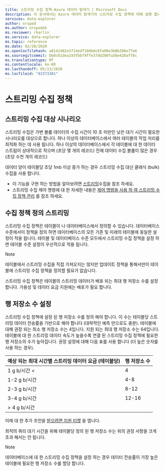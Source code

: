 ```yaml
---
title: 스트리밍 수집 정책-Azure 데이터 탐색기 | Microsoft Docs
description: 이 문서에서는 Azure 데이터 탐색기의 스트리밍 수집 정책에 대해 설명 합니다.
services: data-explorer
author: orspod
ms.author: orspodek
ms.reviewer: rkarlin
ms.service: data-explorer
ms.topic: reference
ms.date: 02/20/2020
ms.openlocfilehash: a0141482e3714ed710dbdc6fa00e3b8b396e77e6
ms.sourcegitcommit: bb8c61dea193fbbf9ffe37dd200fa36e428aff8c
ms.translationtype: MT
ms.contentlocale: ko-KR
ms.lasthandoff: 05/13/2020
ms.locfileid: "83373301"
---
```

# <a name="streaming-ingestion-policy"></a>스트리밍 수집 정책

## <a name="streaming-ingestion-target-scenario"></a>스트리밍 수집 대상 시나리오

스트리밍 수집은 가변 볼륨 데이터의 수집 시간이 10 초 미만인 낮은 대기 시간이 필요한 시나리오를 대상으로 합니다. 하나 이상의 데이터베이스에서 여러 테이블의 작업 처리를 최적화 하는 데 사용 됩니다. 하나 이상의 데이터베이스에서 각 테이블에 대 한 데이터 스트림이 상대적으로 작으며 (초당 몇 개의 레코드) 전체 데이터 수집 볼륨이 많은 경우 (초당 수천 개의 레코드)

데이터 양이 테이블당 초당 1mb 이상 증가 하는 경우 스트리밍 수집 대신 클래식 (bulk) 수집을 사용 합니다. 

* 이 기능을 구현 하는 방법을 알아보려면 [스트리밍](../../ingest-data-streaming.md)수집을 참조 하세요.
* 스트리밍 수집 제어 명령에 대 한 자세한 내용은 [제어 명령을 사용 하 여 스트리밍 수집 정책 관리](../management/streamingingestion-policy.md) 를 참조 하세요.

## <a name="streaming-ingestion-policy-definition"></a>수집 정책 정의 스트리밍

스트리밍 수집 정책은 테이블이 나 데이터베이스에서 정의할 수 있습니다. 데이터베이스 수준에서이 정책을 정의 하면 데이터베이스의 모든 기존 및 미래의 테이블에 동일한 설정이 적용 됩니다. 테이블 및 데이터베이스 수준 모두에서 스트리밍 수집 정책을 설정 하면 테이블 수준 설정이 우선적으로 적용 됩니다.

> [!NOTE]
> 테이블에서 스트리밍 수집을 직접 가져오지는 않지만 업데이트 정책을 통해서만이 테이블에 스트리밍 수집 정책을 정의할 필요가 없습니다. 

스트리밍 수집 정책은 테이블의 스트리밍 데이터가 배포 되는 최대 행 저장소 수를 설정 합니다. 가용성 및 데이터 요금 지원에는 배포가 필요 합니다.

## <a name="setting-the-number-of-row-stores"></a>행 저장소 수 설정

스트리밍 수집 정책에 설정 된 행 저장소 수를 정의 해야 합니다. 이 수는 테이블당 스트리밍 데이터 전송률을 기반으로 해야 합니다 (대략적인 예측 만으로도 충분).
테이블에 대해 권장 되는 최소 행 저장소 수는 4입니다. 지원 되는 최대 행 저장소 수는 64입니다.
테이블에 대 한 스트리밍 데이터 속도가 높을수록 연결 된 스트리밍 수집 정책에 필요한 행 저장소의 수가 높아집니다.
권장 설정에 대해 다음 표를 사용 합니다 (더 높은 숫자를 사용 하는 경우).

|예상 되는 최대 시간별 스트리밍 데이터 요금 (테이블당)|행 저장소 수|
|----------|------|
|1 g b/시간 < |4|
|1-2 g b/시간 |4-8|
|2-3 g b/시간 |8-12|
|3-4 g b/시간 |12-16|
| > 4 g b/시간 |

 이에 대 한 추가 조언을 [받으려면 지원 티켓](https://ms.portal.azure.com/#blade/Microsoft_Azure_Support/HelpAndSupportBlade/overview) 을 엽니다.

최적의 쿼리 대기 시간을 위해 테이블당 정의 된 행 저장소 수는 위의 권장 사항을 크게 초과 해서는 안 됩니다.

> [!NOTE]
> 데이터베이스에 대 한 스트리밍 수집 정책을 설정 하는 경우 데이터 전송률이 가장 높은 테이블에 필요한 행 저장소 수를 할당 합니다. 